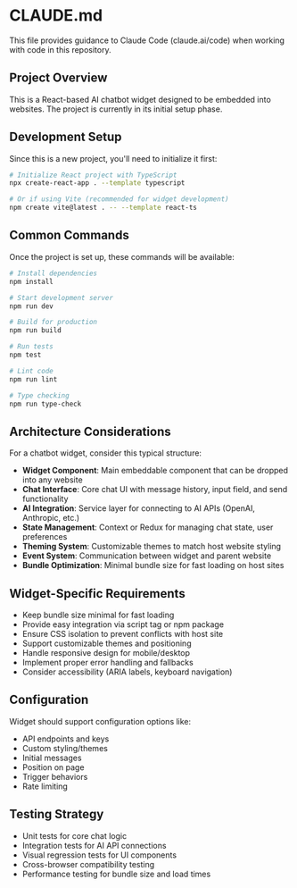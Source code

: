 # CLAUDE.md

This file provides guidance to Claude Code (claude.ai/code) when working with code in this repository.

## Project Overview

This is a React-based AI chatbot widget designed to be embedded into websites. The project is currently in its initial setup phase.

## Development Setup

Since this is a new project, you'll need to initialize it first:

```bash
# Initialize React project with TypeScript
npx create-react-app . --template typescript

# Or if using Vite (recommended for widget development)
npm create vite@latest . -- --template react-ts
```

## Common Commands

Once the project is set up, these commands will be available:

```bash
# Install dependencies
npm install

# Start development server
npm run dev

# Build for production
npm run build

# Run tests
npm test

# Lint code
npm run lint

# Type checking
npm run type-check
```

## Architecture Considerations

For a chatbot widget, consider this typical structure:

- **Widget Component**: Main embeddable component that can be dropped into any website
- **Chat Interface**: Core chat UI with message history, input field, and send functionality
- **AI Integration**: Service layer for connecting to AI APIs (OpenAI, Anthropic, etc.)
- **State Management**: Context or Redux for managing chat state, user preferences
- **Theming System**: Customizable themes to match host website styling
- **Event System**: Communication between widget and parent website
- **Bundle Optimization**: Minimal bundle size for fast loading on host sites

## Widget-Specific Requirements

- Keep bundle size minimal for fast loading
- Provide easy integration via script tag or npm package
- Ensure CSS isolation to prevent conflicts with host site
- Support customizable themes and positioning
- Handle responsive design for mobile/desktop
- Implement proper error handling and fallbacks
- Consider accessibility (ARIA labels, keyboard navigation)

## Configuration

Widget should support configuration options like:
- API endpoints and keys
- Custom styling/themes
- Initial messages
- Position on page
- Trigger behaviors
- Rate limiting

## Testing Strategy

- Unit tests for core chat logic
- Integration tests for AI API connections
- Visual regression tests for UI components
- Cross-browser compatibility testing
- Performance testing for bundle size and load times